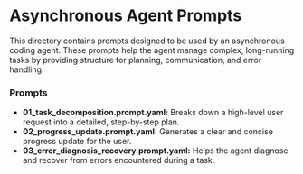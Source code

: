 # Asynchronous Agent Prompts

This directory contains prompts designed to be used by an asynchronous coding agent. These prompts help the agent manage complex, long-running tasks by providing structure for planning, communication, and error handling.

### Prompts

-   **01_task_decomposition.prompt.yaml:** Breaks down a high-level user request into a detailed, step-by-step plan.
-   **02_progress_update.prompt.yaml:** Generates a clear and concise progress update for the user.
-   **03_error_diagnosis_recovery.prompt.yaml:** Helps the agent diagnose and recover from errors encountered during a task.
